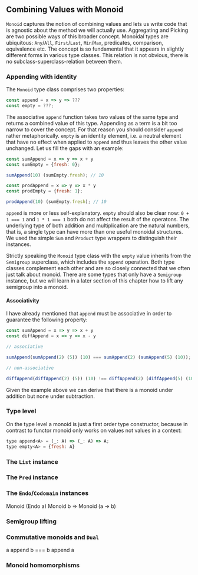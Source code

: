 ## Combining Values with Monoid

`Monoid` captures the notion of combining values and lets us write code that is agnostic about the method we will actually use. Aggregating and Picking are two possible ways of this broader concept. Monoidal types are ubiquitous: `Any`/`All`, `First`/`Last`, `Min`/`Max`, predicates, comparison, equivalence etc. The concept is so fundamental that it appears in slightly different forms in various type classes. This relation is not obvious, there is no subclass-superclass-relation between them.

### Appending with identity

The `Monoid` type class comprises two properties:

```javascript
const append = x => y => ???
const empty = ???;
```
The associative `append` function takes two values of the same type and returns a combined value of this type. Appending as a term is a bit too narrow to cover the concept. For that reason you should consider `append` rather metaphorically. `empty` is an identity element, i.e. a neutral element that have no effect when applied to `append` and thus leaves the other value unchanged. Let us fill the gaps with an example:

```javascript
const sumAppend = x => y => x + y
const sumEmpty = {fresh: 0};

sumAppend(10) (sumEmpty.fresh); // 10

const prodAppend = x => y => x * y
const prodEmpty = {fresh: 1};

prodAppend(10) (sumEmpty.fresh); // 10
```
`append` is more or less self-explanatory. `empty` should also be clear now: `0 + 1 === 1` and `1 * 1 === 1` both do not affect the result of the operatons. The underlying type of both addition and multiplication are the natural numbers, that is, a single type can have more than one useful monoidal structures. We used the simple `Sum` and `Product` type wrappers to distinguish their instances.

Strictly speaking the `Monoid` type class with the `empty` value inherits from the `Semigroup` superclass, which includes the `append` operation. Both type classes complement each other and are so closely connected that we often just talk about monoid. There are some types that only have a `Semigroup` instance, but we will learn in a later section of this chapter how to lift any semigroup into a monoid.

#### Associativity

I have already mentioned that `append` must be associative in order to guarantee the following property:

```javascript
const sumAppend = x => y => x + y
const diffAppend = x => y => x - y

// associative

sumAppend(sumAppend(2) (5)) (10) === sumAppend(2) (sumAppend(5) (10));

// non-associative

diffAppend(diffAppend(2) (5)) (10) !== diffAppend(2) (diffAppend(5) (10));
```
Given the example above we can derive that there is a monoid under addition but none under subtraction.

### Type level

On the type level a monoid is just a first order type constructor, because in contrast to functor monoid only works on values not values in a context:

```javascript
type append<A> = (_: A) => (_: A) => A;
type empty<A> = {fresh: A}
```
### The `List` instance

### The `Pred` instance

### The `Endo`/`Codomain` instances

Monoid (Endo a)
Monoid b => Monoid (a -> b)

### Semigroup lifting

### Commutative monoids and `Dual`

a append b === b append a

### Monoid homomorphisms
